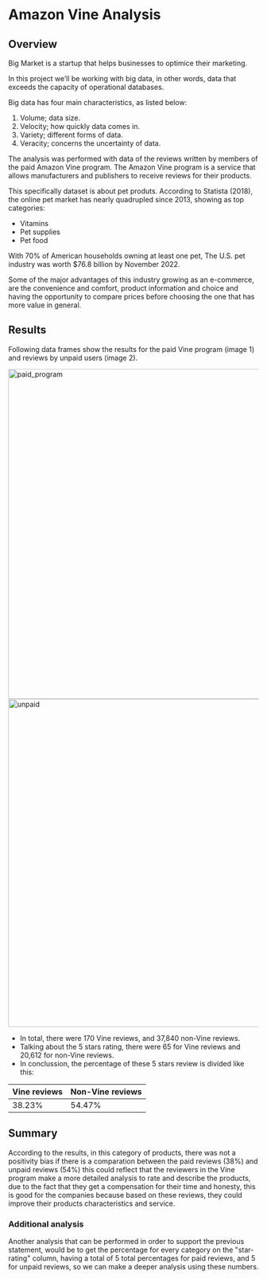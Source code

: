 # Amazon Vine Analysis

## Overview

Big Market is a startup that helps businesses to optimice their marketing. 

In this project we’ll be working with big data, in other words, data that exceeds the capacity of operational databases. 

Big data has four main characteristics, as listed below:
1. Volume; data size.
2. Velocity; how quickly data comes in. 
3. Variety; different forms of data. 
4. Veracity; concerns the uncertainty of data. 

The analysis was performed with data of the reviews written by members of the paid Amazon Vine program. The Amazon Vine program is a service that allows manufacturers and publishers to receive reviews for their products. 

This specifically dataset is about pet produts. According to Statista (2018), the online pet market has nearly quadrupled since 2013, showing as top categories:
- Vitamins
- Pet supplies
- Pet food

With 70% of American households owning at least one pet, The U.S. pet industry was worth $76.8 billion by November 2022. 

Some of the major advantages of this industry growing as an e-commerce, are the convenience and comfort, product information and choice and having the opportunity to compare prices before choosing the one that has more value in general. 

## Results 

Following data frames show the results for the paid Vine program (image 1) and reviews by unpaid users (image 2). 

<img width="663" alt="paid_program" src="https://user-images.githubusercontent.com/113856917/215587874-6b4756a1-5656-43ce-a0fc-410e783f6fb7.png">


<img width="659" alt="unpaid" src="https://user-images.githubusercontent.com/113856917/215587901-5f4accc5-58b1-4eb5-95b0-dc1c582d395b.png">

- In total, there were 170 Vine reviews, and 37,840 non-Vine reviews. 
- Talking about the 5 stars rating, there were 65 for Vine reviews and 20,612 for non-Vine reviews. 
- In conclussion, the percentage of these 5 stars review is divided like this:

Vine reviews  | Non-Vine reviews
------------- | -------------
38.23%        | 54.47%


## Summary 

According to the results, in this category of products, there was not a positivity bias if there is a comparation between the paid reviews (38%) and unpaid reviews (54%) this could reflect that the reviewers in the Vine program make a more detailed analysis to rate and describe the products, due to the fact that they get a compensation for their time and honesty, this is good for the companies because based on these reviews, they could improve their products characteristics and service. 

### Additional analysis 

Another analysis that can be performed in order to support the previous statement, would be to get the percentage for every category on the "star-rating" column, having a total of 5 total percentages for paid reviews, and 5 for unpaid reviews, so we can make a deeper analysis using these numbers. 
